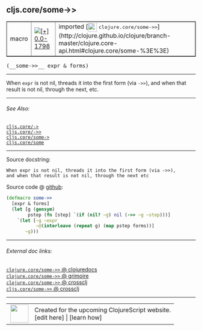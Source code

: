 ## cljs.core/some->>



 <table border="1">
<tr>
<td>macro</td>
<td><a href="https://github.com/cljsinfo/cljs-api-docs/tree/0.0-1798"><img valign="middle" alt="[+] 0.0-1798" title="Added in 0.0-1798" src="https://img.shields.io/badge/+-0.0--1798-lightgrey.svg"></a> </td>
<td>
imported [<img height="24px" valign="middle" src="http://i.imgur.com/1GjPKvB.png"> <samp>clojure.core/some->></samp>](http://clojure.github.io/clojure/branch-master/clojure.core-api.html#clojure.core/some-%3E%3E)
</td>
</tr>
</table>


 <samp>
(__some->>__ expr & forms)<br>
</samp>

---

When `expr` is not nil, threads it into the first form (via `->>`), and when
that result is not nil, through the next, etc.



---


###### See Also:

[`cljs.core/->`](../cljs.core/-GT.md)<br>
[`cljs.core/->>`](../cljs.core/-GTGT.md)<br>
[`cljs.core/some->`](../cljs.core/some-GT.md)<br>
[`cljs.core/some`](../cljs.core/some.md)<br>

---


Source docstring:

```
When expr is not nil, threads it into the first form (via ->>),
and when that result is not nil, through the next etc
```


Source code @ [github](https://github.com/clojure/clojure/blob/clojure-1.6.0/src/clj/clojure/core.clj#L6934-L6943):

```clj
(defmacro some->>
  [expr & forms]
  (let [g (gensym)
        pstep (fn [step] `(if (nil? ~g) nil (->> ~g ~step)))]
    `(let [~g ~expr
           ~@(interleave (repeat g) (map pstep forms))]
       ~g)))
```

<!--
Repo - tag - source tree - lines:

 <pre>
clojure @ clojure-1.6.0
└── src
    └── clj
        └── clojure
            └── <ins>[core.clj:6934-6943](https://github.com/clojure/clojure/blob/clojure-1.6.0/src/clj/clojure/core.clj#L6934-L6943)</ins>
</pre>

-->

---



###### External doc links:

[`clojure.core/some->>` @ clojuredocs](http://clojuredocs.org/clojure.core/some->>)<br>
[`clojure.core/some->>` @ grimoire](http://conj.io/store/v1/org.clojure/clojure/1.7.0-beta3/clj/clojure.core/some-%3E%3E/)<br>
[`clojure.core/some->>` @ crossclj](http://crossclj.info/fun/clojure.core/some-%3E%3E.html)<br>
[`cljs.core/some->>` @ crossclj](http://crossclj.info/fun/cljs.core/some-%3E%3E.html)<br>

---

 <table>
<tr><td>
<img valign="middle" align="right" width="48px" src="http://i.imgur.com/Hi20huC.png">
</td><td>
Created for the upcoming ClojureScript website.<br>
[edit here] | [learn how]
</td></tr></table>

[edit here]:https://github.com/cljsinfo/cljs-api-docs/blob/master/cljsdoc/cljs.core/some-GTGT.cljsdoc
[learn how]:https://github.com/cljsinfo/cljs-api-docs/wiki/cljsdoc-files

<!--

This information was too distracting to show to readers, but I'll leave it
commented here since it is helpful to:

- pretty-print the data used to generate this document
- and show how to retrieve that data



The API data for this symbol:

```clj
{:description "When `expr` is not nil, threads it into the first form (via `->>`), and when\nthat result is not nil, through the next, etc.",
 :ns "cljs.core",
 :name "some->>",
 :signature ["[expr & forms]"],
 :history [["+" "0.0-1798"]],
 :type "macro",
 :related ["cljs.core/->"
           "cljs.core/->>"
           "cljs.core/some->"
           "cljs.core/some"],
 :full-name-encode "cljs.core/some-GTGT",
 :source {:code "(defmacro some->>\n  [expr & forms]\n  (let [g (gensym)\n        pstep (fn [step] `(if (nil? ~g) nil (->> ~g ~step)))]\n    `(let [~g ~expr\n           ~@(interleave (repeat g) (map pstep forms))]\n       ~g)))",
          :title "Source code",
          :repo "clojure",
          :tag "clojure-1.6.0",
          :filename "src/clj/clojure/core.clj",
          :lines [6934 6943]},
 :full-name "cljs.core/some->>",
 :clj-symbol "clojure.core/some->>",
 :docstring "When expr is not nil, threads it into the first form (via ->>),\nand when that result is not nil, through the next etc"}

```

Retrieve the API data for this symbol:

```clj
;; from Clojure REPL
(require '[clojure.edn :as edn])
(-> (slurp "https://raw.githubusercontent.com/cljsinfo/cljs-api-docs/catalog/cljs-api.edn")
    (edn/read-string)
    (get-in [:symbols "cljs.core/some->>"]))
```

-->
